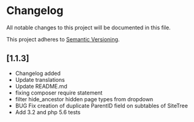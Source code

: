# Changelog

All notable changes to this project will be documented in this file.

This project adheres to [Semantic Versioning](http://semver.org/).

## [1.1.3]

* Changelog added
* Update translations
* Update README.md
* fixing composer require statement
* filter hide_ancestor hidden page types from dropdown
* BUG Fix creation of duplicate ParentID field on subtables of SiteTree
* Add 3.2 and php 5.6 tests
